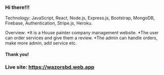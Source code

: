 ### Hi there!!!

Technology: JavaScript, React, Node.js, Express.js, Bootstrap, MongoDB, Firebase, Authentication, Stripe.js, Heroku.

Overview: 
*It is a House painter company management website.
*The user can order services and give them a review. 
*The admin can handle orders, make more admin, add service etc.


#### Thank you!
### Live site: https://wazorsbd.web.app
